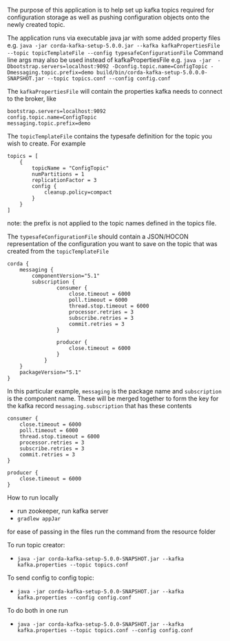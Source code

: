 The purpose of this application is to help set up kafka topics required for configuration storage as well as pushing
configuration objects onto the newly created topic.

The application runs via executable java jar with some added property files
e.g. `java -jar corda-kafka-setup-5.0.0.jar --kafka kafkaPropertiesFile --topic topicTemplateFile --config typesafeConfigurationFile`
Command line args may also be used instead of kafkaPropertiesFile
e.g. `java -jar  -Dbootstrap.servers=localhost:9092 -Dconfig.topic.name=ConfigTopic -Dmessaging.topic.prefix=demo build/bin/corda-kafka-setup-5.0.0.0-SNAPSHOT.jar --topic topics.conf --config config.conf`

The `kafkaPropertiesFile` will contain the properties kafka needs to connect to the broker, like

```properties 
bootstrap.servers=localhost:9092
config.topic.name=ConfigTopic
messaging.topic.prefix=demo
```

The `topicTemplateFile` contains the typesafe definition for the topic you wish to create. For example

```text
topics = [
    {
        topicName = "ConfigTopic"
        numPartitions = 1
        replicationFactor = 3
        config {
            cleanup.policy=compact
        }
    }
]
```
note: the prefix is not applied to the topic names defined in the topics file. 

The `typesafeConfigurationFile` should contain a JSON/HOCON representation of the configuration you want to save on the
topic that was created from the `topicTemplateFile`

```text
corda {
    messaging {
        componentVersion="5.1"
        subscription {
                consumer {
                    close.timeout = 6000
                    poll.timeout = 6000
                    thread.stop.timeout = 6000
                    processor.retries = 3
                    subscribe.retries = 3
                    commit.retries = 3
                }

                producer {
                    close.timeout = 6000
                }
            }
    }
    packageVersion="5.1"
}
```

In this particular example, `messaging` is the package name and `subscription` is the component name. These will be merged
together to form the key for the kafka record `messaging.subscription` that has these contents

```properties
consumer {
    close.timeout = 6000
    poll.timeout = 6000
    thread.stop.timeout = 6000
    processor.retries = 3
    subscribe.retries = 3
    commit.retries = 3
}

producer {
    close.timeout = 6000
}
```

How to run locally

- run zookeeper, run kafka server
- `gradlew appJar`

for ease of passing in the files run the command from the resource folder


To run topic creator:
- `java -jar corda-kafka-setup-5.0.0-SNAPSHOT.jar --kafka kafka.properties --topic topics.conf`

To send config to config topic:
- `java -jar corda-kafka-setup-5.0.0-SNAPSHOT.jar --kafka kafka.properties --config config.conf`

To do both in one run
- `java -jar corda-kafka-setup-5.0.0-SNAPSHOT.jar --kafka kafka.properties --topic topics.conf --config config.conf`

